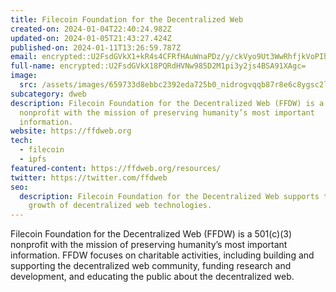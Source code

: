 ```yaml
---
title: Filecoin Foundation for the Decentralized Web
created-on: 2024-01-04T22:40:24.982Z
updated-on: 2024-01-05T21:43:27.424Z
published-on: 2024-01-11T13:26:59.787Z
email: encrypted::U2FsdGVkX1+kR4s4CFRfHAuWnaPDz/y/ckVyo9Ut3WwRhfjkVoPIh7GE/z1xaHun
full-name: encrypted::U2FsdGVkX18PQRdHVNw985D2M1pi3y2js4BSA91XAgc=
image:
  src: /assets/images/659733d8ebbc2392eda725b0_nidrogvqqb87r8e6c8ygsc2llv7o2zu11hlqz-blvti.png
subcategory: dweb
description: Filecoin Foundation for the Decentralized Web (FFDW) is a 501(c)(3)
  nonprofit with the mission of preserving humanity’s most important
  information.
website: https://ffdweb.org
tech:
  - filecoin
  - ipfs
featured-content: https://ffdweb.org/resources/
twitter: https://twitter.com/ffdweb
seo:
  description: Filecoin Foundation for the Decentralized Web supports the
    growth of decentralized web technologies.
---
```


Filecoin Foundation for the Decentralized Web (FFDW) is a 501(c)(3) nonprofit with the mission of preserving humanity’s most important information. FFDW focuses on charitable activities, including building and supporting the decentralized web community, funding research and development, and educating the public about the decentralized web.
